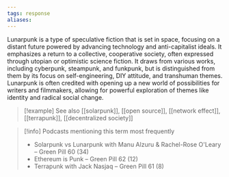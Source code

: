 ```yaml
---
tags: response
aliases:
---
```


Lunarpunk is a type of speculative fiction that is set in space, focusing on a distant future powered by advancing technology and anti-capitalist ideals. It emphasizes a return to a collective, cooperative society, often expressed through utopian or optimistic science fiction. It draws from various works, including cyberpunk, steampunk, and funkpunk, but is distinguished from them by its focus on self-engineering, DIY attitude, and transhuman themes. Lunarpunk is often credited with opening up a new world of possibilities for writers and filmmakers, allowing for powerful exploration of themes like identity and radical social change.

> [!example] See also
> [[solarpunk]], [[open source]], [[network effect]], [[terrapunk]], [[decentralized society]]

> [!info] Podcasts mentioning this term most frequently
> * Solarpunk vs Lunarpunk with Manu Alzuru & Rachel-Rose O'Leary – Green Pill 60 (34)
> * Ethereum is Punk – Green Pill 62 (12)
> * Terrapunk with Jack Nasjaq – Green Pill 61 (8)